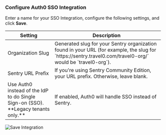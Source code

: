 ### Configure Auth0 SSO Integration

Enter a name for your SSO Integration, configure the following settings, and click **Save**.

<table class="table">
    <thead>
        <tr>
            <th><strong>Setting</strong></th>
            <th><strong>Description</strong></th>
        </tr>
    </thead>
    <tbody>
        <tr>
            <td>Organization Slug</td>
            <td>Generated slug for your Sentry organization found in your URL (for example, the slug for `https://sentry.travel0.com/travel0-org/` would be `travel0-org`).</td>
        </tr>
        <tr>
            <td>Sentry URL Prefix</td>
            <td>If you're using Sentry Community Edition, your URL prefix. Otherwise, leave blank.</td>
        </tr>
        <tr>
            <td>Use Auth0 instead of the IdP to do Single Sign-on (SSO). **Legacy tenants only.**</td>
            <td>If enabled, Auth0 will handle SSO instead of Sentry.</td>
        </tr>
    </tbody>
</table>

![Save Integration](https://auth0.com/docs/media/articles/dashboard/sso-integrations/dashboard-integrations-sso-create_settings_sentry.png)
